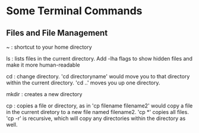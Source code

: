 # Some Terminal Commands
## Files and File Management
~ : shortcut to your home directory

ls : lists files in the current directory. Add -lha flags to show hidden files and make it more human-readable

cd : change directory. 'cd directoryname' would move you to that directory within the current directory. 'cd ..' moves you up one directory. 

mkdir : creates a new directory

cp : copies a file or directory, as in 'cp filename filename2' would copy a file in the current diretory to a new file named filename2. 'cp *' copies all files. 'cp -r' is recursive, which will copy any directories within the directory as well. 

